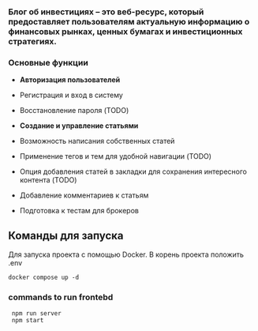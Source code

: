 ### Блог об инвестициях – это веб-ресурс, который предоставляет пользователям актуальную информацию о финансовых рынках, ценных бумагах и инвестиционных стратегиях.

### Основные функции

- **Авторизация пользователей**   
- Регистрация и вход в систему
- Восстановление пароля (TODO)

- **Создание и управление статьями** 
- Возможность написания собственных статей   
- Применение тегов и тем для удобной навигации (TODO)
- Опция добавления статей в закладки для сохранения интересного контента (TODO)  
- Добавление комментариев к статьям
- Подготовка к тестам для брокеров   

## Команды для запуска
Для запуска проекта с помощью Docker. В корень проекта положить .env
```
docker compose up -d
```

### commands to run frontebd
```
 npm run server
 npm start
```
